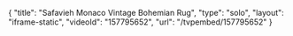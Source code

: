 {
    "title": "Safavieh Monaco Vintage Bohemian Rug",
    "type": "solo",
    "layout": "iframe-static",
    "videoId": "157795652",
    "url": "\/tvpembed\/157795652"
}